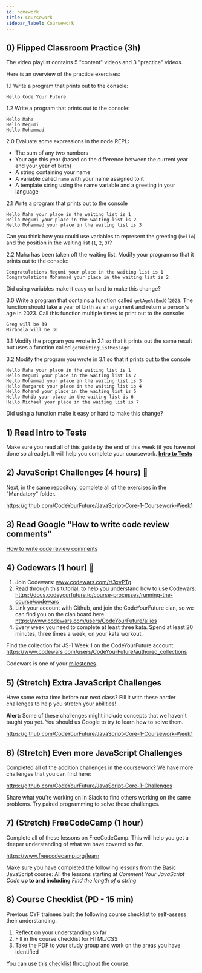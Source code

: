 ```yaml
---
id: homework
title: Coursework
sidebar_label: Coursework
---
```


## 0) Flipped Classroom Practice (3h)

The video playlist contains 5 "content" videos and 3 "practice" videos.

Here is an overview of the practice exercises:

1.1 Write a program that prints out to the console:

```
Hello Code Your Future
```

1.2 Write a program that prints out to the console:

```
Hello Maha
Hello Megumi
Hello Mohammad
```

2.0 Evaluate some expressions in the node REPL:

  - The sum of any two numbers
  - Your age this year (based on the difference between the current year and your year of birth)
  - A string containing your name
  - A variable called `name` with your name assigned to it
  - A template string using the name variable and a greeting in your language 

2.1 Write a program that prints out to the console

```
Hello Maha your place in the waiting list is 1
Hello Megumi your place in the waiting list is 2
Hello Mohammad your place in the waiting list is 3
```

Can you think how you could use variables to represent the greeting (`hello`) and the position in the waiting list (`1`, `2`, `3`)?

2.2 Maha has been taken off the waiting list. Modify your program so that it prints out to the console:

```
Congratulations Megumi your place in the waiting list is 1
Congratulations Mohammad your place in the waiting list is 2
```

Did using variables make it easy or hard to make this change?

3.0 Write a program that contains a function called `getAgeAtEndOf2023`. The function should take a year of birth as an argument and return a person's age in 2023. Call this function multiple times to print out to the console:

```
Greg will be 39
Mirabela will be 36
```

3.1 Modify the program you wrote in 2.1 so that it prints out the same result but uses a function called `getWaitingListMessage`

3.2 Modify the program you wrote in 3.1 so that it prints out to the console 

```
Hello Maha your place in the waiting list is 1
Hello Megumi your place in the waiting list is 2
Hello Mohammad your place in the waiting list is 3
Hello Margaret your place in the waiting list is 4
Hello Mohand your place in the waiting list is 5
Hello Mohib your place in the waiting list is 6
Hello Michael your place in the waiting list is 7
```

Did using a function make it easy or hard to make this change?

## 1) Read Intro to Tests

Make sure you read all of this guide by the end of this week (if you have not done so already). It will help you complete your coursework.
[**Intro to Tests**](../../guides/intro-to-tests.md)

## 2) JavaScript Challenges (4 hours) 🔑

Next, in the same repository, complete all of the exercises in the "Mandatory" folder.

https://github.com/CodeYourFuture/JavaScript-Core-1-Coursework-Week1

## 3) Read Google "How to write code review comments"

[How to write code review comments](https://google.github.io/eng-practices/review/reviewer/comments.html)

## 4) Codewars (1 hour) 🔑

1. Join Codewars: www.codewars.com/r/3xvPTg
2. Read through this tutorial, to help you understand how to use Codewars: https://docs.codeyourfuture.io/course-processes/running-the-course/codewars
3. Link your account with Github, and join the CodeYourFuture clan, so we can find you on the clan board here: https://www.codewars.com/users/CodeYourFuture/allies
4. Every week you need to complete at least three kata. Spend at least 20 minutes, three times a week, on your kata workout.

Find the collection for JS-1 Week 1 on the CodeYourFuture account: https://www.codewars.com/users/CodeYourFuture/authored_collections

Codewars is one of your [milestones](https://docs.codeyourfuture.io/Leaders/running-the-course/assessment/milestones).

## 5) (Stretch) Extra JavaScript Challenges

Have some extra time before our next class? Fill it with these harder challenges to help you stretch your abilities!

**Alert:** Some of these challenges might include concepts that we haven't taught you yet. You should us Google to try to learn how to solve them.

https://github.com/CodeYourFuture/JavaScript-Core-1-Coursework-Week1

## 6) (Stretch) Even more JavaScript Challenges

Completed all of the addition challenges in the coursework? We have more challenges that you can find here:

https://github.com/CodeYourFuture/JavaScript-Core-1-Challenges

Share what you're working on in Slack to find others working on the same problems. Try paired programming to solve these challenges.

## 7) (Stretch) FreeCodeCamp (1 hour)

Complete all of these lessons on FreeCodeCamp. This will help you get a deeper understanding of what we have covered so far.

https://www.freecodecamp.org/learn

Make sure you have completed the following lessons from the Basic JavaScript course: All the lessons starting at _Comment Your JavaScript Code_ **up to and including** _Find the length of a string_

## 8) Course Checklist (PD - 15 min)

Previous CYF trainees built the following course checklist to self-assess their understanding. 

1. Reflect on your understanding so far 
2. Fill in the course checklist for HTML/CSS
3. Take the PDF to your study group and work on the areas you have identified

You can use [this checklist](https://cyf-course-checklist.netlify.app/) throughout the course.
